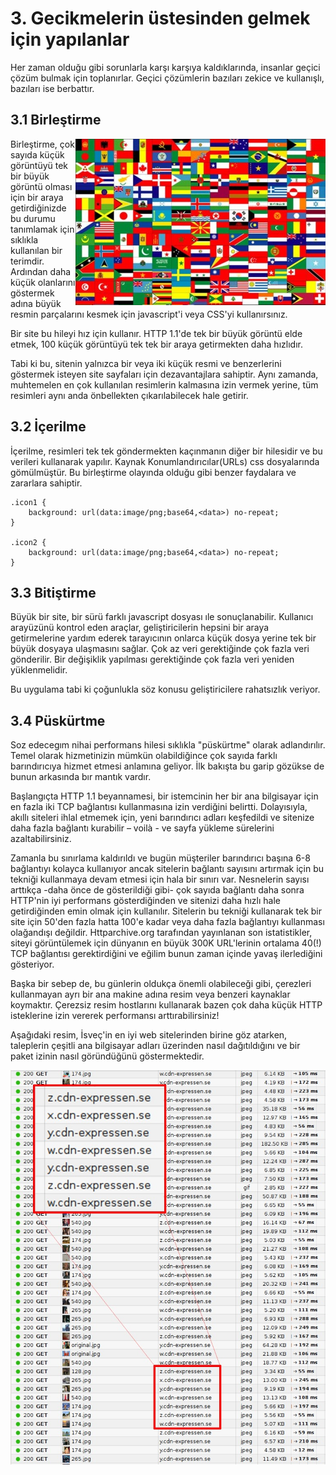 # 3. Gecikmelerin üstesinden gelmek için yapılanlar

Her zaman olduğu gibi sorunlarla karşı karşıya kaldıklarında, insanlar geçici çözüm bulmak için toplanırlar. Geçici çözümlerin bazıları zekice ve kullanışlı, bazıları ise berbattır.

## 3.1 Birleştirme
<img style="float: right;" src="https://raw.githubusercontent.com/bagder/http2-explained/master/images/spriting.jpg" />

Birleştirme, çok sayıda küçük görüntüyü tek bir büyük görüntü olması için bir araya getirdiğinizde bu durumu tanımlamak için sıklıkla kullanılan bir terimdir. Ardından daha küçük olanlarını göstermek adına büyük resmin parçalarını kesmek için javascript'i veya CSS'yi kullanırsınız.

Bir site bu hileyi hız için kullanır. HTTP 1.1'de tek bir büyük görüntü elde etmek, 100 küçük görüntüyü tek tek bir araya getirmekten daha hızlıdır.

Tabi ki bu, sitenin yalnızca bir veya iki küçük resmi ve benzerlerini göstermek isteyen site sayfaları için dezavantajlara sahiptir. Aynı zamanda, muhtemelen en çok kullanılan resimlerin kalmasına izin vermek yerine, tüm resimleri aynı anda önbellekten çıkarılabilecek hale getirir.

## 3.2 İçerilme

İçerilme, resimleri tek tek göndermekten kaçınmanın diğer bir hilesidir ve bu verileri kullanarak yapılır. Kaynak Konumlandırıcılar(URLs) css dosyalarında gömülmüştür. Bu birleştirme olayında olduğu gibi benzer faydalara ve zararlara sahiptir.

    .icon1 {
        background: url(data:image/png;base64,<data>) no-repeat;
    }

    .icon2 {
        background: url(data:image/png;base64,<data>) no-repeat;
    }


## 3.3 Bitiştirme

Büyük bir site, bir sürü farklı javascript dosyası ıle sonuçlanabilir. Kullanıcı arayüzünü kontrol eden araçlar, geliştiricilerin hepsini bir araya getirmelerine yardım ederek tarayıcının onlarca küçük dosya yerine tek bir büyük dosyaya ulaşmasını sağlar. Çok az veri gerektiğinde çok fazla veri gönderilir. Bir değişiklik yapılması gerektiğinde çok fazla veri yeniden yüklenmelidir.

Bu uygulama tabi ki çoğunlukla söz konusu geliştiricilere rahatsızlık veriyor.

## 3.4 Püskürtme

Soz edecegım nihai performans hilesi sıklıkla "püskürtme" olarak adlandırılır. Temel olarak hizmetinizin mümkün olabildiğince çok sayıda farklı barındırıcıya hizmet etmesi anlamına geliyor. İlk bakışta bu garip gözükse de bunun arkasında bır mantık vardır.

Başlangıçta HTTP 1.1 beyannamesi, bir istemcinin her bir ana bilgisayar için en fazla iki TCP bağlantısı kullanmasına izin verdiğini belirtti. Dolayısıyla, akıllı siteleri ihlal etmemek için, yeni barındırıcı adları keşfedildi ve sitenize daha fazla bağlantı kurabilir – voilà - ve sayfa yükleme sürelerini azaltabilirsiniz.

Zamanla bu sınırlama kaldırıldı ve bugün müşteriler barındırıcı başına 6-8 bağlantıyı kolayca kullanıyor ancak sitelerin bağlantı sayısını artırmak için bu tekniği kullanmaya devam etmesi için hala bir sınırı var. Nesnelerin sayısı arttıkça -daha önce de gösterildiği gibi- çok sayıda bağlantı daha sonra HTTP'nin iyi performans gösterdiğinden ve sitenizi daha hızlı hale getirdiğinden emin olmak için kullanılır. Sitelerin bu tekniği kullanarak tek bir site için 50'den fazla hatta 100'e kadar veya daha fazla bağlantıyı kullanması olağandışı değildir. Httparchive.org tarafından yayınlanan son istatistikler, siteyi görüntülemek için dünyanın en büyük 300K URL'lerinin ortalama 40(!) TCP bağlantısı gerektirdiğini ve eğilim bunun zaman içinde yavaş ilerlediğini gösteriyor.

Başka bir sebep de, bu günlerin oldukça önemli olabileceği gibi, çerezleri kullanmayan ayrı bir ana makine adına resim veya benzeri kaynaklar koymaktır. Çerezsiz resim hostlarını kullanarak bazen çok daha küçük HTTP isteklerine izin vererek performansı arttırabilirsiniz!

Aşağıdaki resim, İsveç'in en iyi web sitelerinden birine göz atarken, taleplerin çeşitli ana bilgisayar adları üzerinden nasıl dağıtıldığını ve bir paket izinin nasıl göründüğünü göstermektedir.

![image sharding at expressen.se](https://raw.githubusercontent.com/bagder/http2-explained/master/images/expressen-sharding.jpg)

